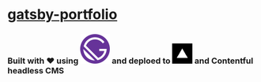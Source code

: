# [gatsby-portfolio](https://www.unessdev.com/ "Click to visit my website")

### Built with ❤️ using [![gatsby logo](./gatsby.svg)](https://www.gatsbyjs.com/) and deploed to [![Vercel logo](./vercel.png)](https://vercel.com/) and Contentful headless CMS
